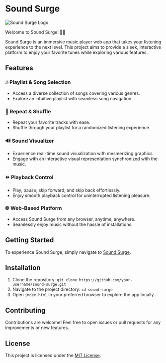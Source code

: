 # Sound Surge

![Sound Surge Logo](link_to_logo.png) <!-- Replace 'link_to_logo.png' with your logo image link -->

Welcome to Sound Surge! 🎵✨

Sound Surge is an immersive music player web app that takes your listening experience to the next level. This project aims to provide a sleek, interactive platform to enjoy your favorite tunes while exploring various features.

## Features

### 🎶 Playlist & Song Selection
- Access a diverse collection of songs covering various genres.
- Explore an intuitive playlist with seamless song navigation.

### 🔄 Repeat & Shuffle
- Repeat your favorite tracks with ease.
- Shuffle through your playlist for a randomized listening experience.

### 🔊 Sound Visualizer
- Experience real-time sound visualization with mesmerizing graphics.
- Engage with an interactive visual representation synchronized with the music.

### ⏩ Playback Control
- Play, pause, skip forward, and skip back effortlessly.
- Enjoy smooth playback control for uninterrupted listening pleasure.

### 🌐 Web-Based Platform
- Access Sound Surge from any browser, anytime, anywhere.
- Seamlessly enjoy music without the hassle of installations.

## Getting Started

To experience Sound Surge, simply navigate to <a href="https://mr-abhishek-h.github.io/SoundSurge/#" target="_blank" rel="noopener noreferrer">Sound Surge</a>.


## Installation

1. Clone the repository: `git clone https://github.com/your-username/sound-surge.git`
2. Navigate to the project directory: `cd sound-surge`
3. Open `index.html` in your preferred browser to explore the app locally.

## Contributing

Contributions are welcome! Feel free to open issues or pull requests for any improvements or new features.

## License

This project is licensed under the [MIT License](LICENSE).
